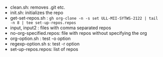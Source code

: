 
* clean.sh: removes .git etc.
* init.sh: initializes the repo
* get-set-repos.sh : `gh org-clone -n -s set ULL-MII-SYTWS-2122 | tail -n 8 | tee set-up-repos.repos`
* input, input2 : files with comma separated repos
* no-org-specified.repos: file with repos without specifying the org 
* org-option.sh : test -o option
* regexp-option.sh s: test -r option
* set-up-repos.repos: list of repos
